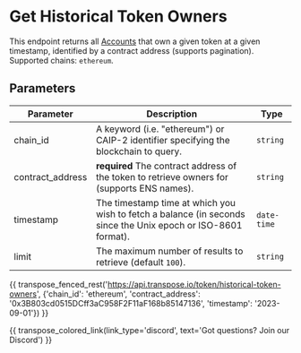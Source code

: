 # Get Historical Token Owners

This endpoint returns all [Accounts](../models/token_owner_model.md) that own a given token at a given timestamp, identified by a contract address (supports pagination). Supported chains: `ethereum`.

## Parameters
| Parameter     | Description                                                                          | Type     | 
|---------------|--------------------------------------------------------------------------------------|----------|
| chain_id      | A keyword (i.e. "ethereum") or CAIP-2 identifier specifying the blockchain to query. | `string` | 
| contract_address | **required** The contract address of the token to retrieve owners for (supports ENS names).  | `string` | 
| timestamp | The timestamp time at which you wish to fetch a balance (in seconds since the Unix epoch or ISO-8601 format).   | `date-time` | 
| limit | The maximum number of results to retrieve (default `100`). | `string` |

{{ transpose_fenced_rest('https://api.transpose.io/token/historical-token-owners', {'chain_id': 'ethereum', 'contract_address': '0x3B803cd0515DCff3aC958F2F11aF168b85147136', 'timestamp': '2023-09-01'}) }}

{{ transpose_colored_link(link_type='discord', text='Got questions?  Join our Discord') }}
